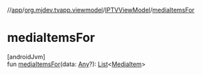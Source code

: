 //[app](../../../index.md)/[org.mjdev.tvapp.viewmodel](../index.md)/[IPTVViewModel](index.md)/[mediaItemsFor](media-items-for.md)

# mediaItemsFor

[androidJvm]\
fun [mediaItemsFor](media-items-for.md)(data: [Any](https://kotlinlang.org/api/latest/jvm/stdlib/kotlin/-any/index.html)?): [List](https://kotlinlang.org/api/latest/jvm/stdlib/kotlin.collections/-list/index.html)&lt;[MediaItem](https://developer.android.com/reference/kotlin/androidx/media3/common/MediaItem.html)&gt;
